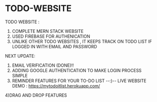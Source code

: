 # TODO-WEBSITE
TODO WEBSITE : 
1) COMPLETE MERN STACK WEBSITE 
2) USED FIREBASE FOR AUTHENICATION
3) UNLIKE OTHER TODO WEBSITES , IT KEEPS TRACK ON TODO LIST IF LOGGED IN WITH EMAIL AND PASSWORD

NEXT UPDATE:
1) EMAIL VERIFICATION   (DONE)!!
2) ADDING GOOGLE AUTHENTICATION TO MAKE LOGIN PROCESS SIMPLE 
3) REMINDER FEATURES FOR YOUR TO-DO LIST
           --:)--
LIVE WEBSITE DEMO : 
https://mytodoitlist.herokuapp.com/


4)DRAG AND DROP FEATURES 
